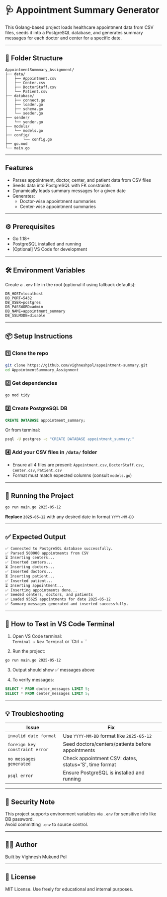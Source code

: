 # 🩺 Appointment Summary Generator

This Golang-based project loads healthcare appointment data from CSV files, seeds it into a PostgreSQL database, and generates summary messages for each doctor and center for a specific date.

---

## 📁 Folder Structure

```
AppointmentSummmary_Assignment/
├── data/
│   ├── Appointment.csv
│   ├── Center.csv
│   ├── DoctorStaff.csv
│   └── Patient.csv
├── database/
│   ├── connect.go
│   ├── loader.go
│   ├── schema.go
│   └── seeder.go
├── sender/
│   └── sender.go
├── models/
│   └── models.go
├── config/
│       └── config.go
├── go.mod
└── main.go
```

---

##  Features

- Parses appointment, doctor, center, and patient data from CSV files
- Seeds data into PostgreSQL with FK constraints
- Dynamically loads summary messages for a given date
- Generates:
  - Doctor-wise appointment summaries
  - Center-wise appointment summaries

---

## ⚙️ Prerequisites

- Go 1.18+
- PostgreSQL installed and running
- [Optional] VS Code for development

---

## 🛠️ Environment Variables

Create a `.env` file in the root (optional if using fallback defaults):

```
DB_HOST=localhost
DB_PORT=5432
DB_USER=postgres
DB_PASSWORD=admin
DB_NAME=appointment_summary
DB_SSLMODE=disable
```

---

## 📦 Setup Instructions

### 1️⃣ Clone the repo

```bash
git clone https://github.com/vighneshpol/appointment-summary.git
cd AppointmentSummmary_Assignment
```

### 2️⃣ Get dependencies

```bash
go mod tidy
```

### 3️⃣ Create PostgreSQL DB

```sql
CREATE DATABASE appointment_summary;
```

Or from terminal:
```bash
psql -U postgres -c "CREATE DATABASE appointment_summary;"
```

### 4️⃣ Add your CSV files in `/data/` folder

- Ensure all 4 files are present: `Appointment.csv`, `DoctorStaff.csv`, `Center.csv`, `Patient.csv`
- Format must match expected columns (consult `models.go`)

---

## 🚀 Running the Project

```bash
go run main.go 2025-05-12
```

**Replace `2025-05-12`** with any desired date in format `YYYY-MM-DD`

---

## ✅ Expected Output

```bash
✅ Connected to PostgreSQL database successfully.
✅ Parsed 500000 appointments from CSV
⏳ Inserting centers...
✅ Inserted centers...
⏳ Inserting doctors...
✅ Inserted doctors...
⏳ Inserting patient...
✅ Inserted patient...
⏳ Inserting appointment...
✅ Inserting appointments done...
✅ Seeded centers, doctors, and patients
✅ Loaded 95625 appointments for date 2025-05-12
✅ Summary messages generated and inserted successfully.
```

---

## 🧪 How to Test in VS Code Terminal

1. Open VS Code terminal:  
   `Terminal → New Terminal` or `Ctrl + \``

2. Run the project:

```bash
go run main.go 2025-05-12
```

3. Output should show ✅ messages above

4. To verify messages:

```sql
SELECT * FROM doctor_messages LIMIT 5;
SELECT * FROM center_messages LIMIT 5;
```

---

## 💡 Troubleshooting

| Issue | Fix |
|-------|-----|
| `invalid date format` | Use `YYYY-MM-DD` format like `2025-05-12` |
| `foreign key constraint error` | Seed doctors/centers/patients before appointments |
| `no messages generated` | Check appointment CSV: dates, status='S', time format |
| `psql error` | Ensure PostgreSQL is installed and running |

---

## 🔐 Security Note

This project supports environment variables via `.env` for sensitive info like DB password.  
Avoid committing `.env` to source control.

---

## 👨‍💻 Author

Built by Vighnesh Mukund Pol

---

## 📝 License

MIT License. Use freely for educational and internal purposes.

